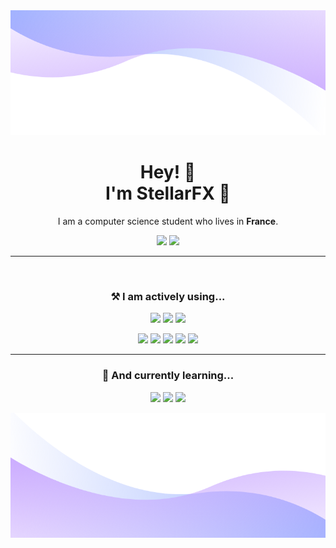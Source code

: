 <img style="height:12.5rem; width:100%" src="./images/top2.png">

<h1 align='center'>Hey! 👋 <br/>I'm StellarFX 🌌</h1>
<p align='center'>I am a computer science student who lives in <b>France</b>.</p>
<p align='center'>
    <a href='https://discord.com/users/108912248113664000'><img src="https://img.shields.io/badge/StellarFX%230426-5865F2?style=for-the-badge&logo=discord&logoColor=white"/></a>
    <a href=''><img src="https://img.shields.io/badge/Twitter-1DA1F2?style=for-the-badge&logo=twitter&logoColor=white"/></a>
</p>

<hr>
<br/>

<h3 align='center'>⚒️ I am actively using...</h3>

<p align='center'>
    <img src="https://img.shields.io/badge/TypeScript-3178C6?style=for-the-badge&logo=typescript&logoColor=white"/>
    <img src="https://img.shields.io/badge/JavaScript-F7DF1E?style=for-the-badge&logo=javascript&logoColor=black"/>
    <img src="https://img.shields.io/badge/Java-FFFFFF?style=for-the-badge&logo=oracle&logoColor=black"/>
</p>
<p align='center'>
    <img src="https://img.shields.io/badge/Discord.js-5865F2?style=for-the-badge&logo=discord&logoColor=white"/>
    <img src="https://img.shields.io/badge/React-61DAFB?style=for-the-badge&logo=react&logoColor=black"/>
    <img src="https://img.shields.io/badge/Svelte-FF3E00?style=for-the-badge&logo=svelte&logoColor=white"/>
    <img src="https://img.shields.io/badge/Prisma-2d3748?style=for-the-badge&logo=prisma&logoColor=white"/>
    <img src="https://img.shields.io/badge/Tailwind%20CSS-06B6D4?style=for-the-badge&logo=TailwindCSS&logoColor=white"/>
</p>


<hr>

<h3 align='center'>🧠 And currently learning...</h3>
<p align='center'>
    <img src="https://img.shields.io/badge/C++-00599C?style=for-the-badge&logo=C%2b%2b&logoColor=white"/>
    <img src="https://img.shields.io/badge/SQL-003b57?style=for-the-badge&logo=sqlite&logoColor=white"/>
    <img src="https://img.shields.io/badge/Bash-4EAA25?style=for-the-badge&logo=GNU-Bash&logoColor=white"/>
</p>

<img style="height:12.5rem; width:100%" src="./images/bot2.png">
